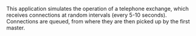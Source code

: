 This application simulates the operation of a telephone exchange, which receives connections at random intervals (every 5-10 seconds). Connections are queued, from where they are then picked up by the first master.
